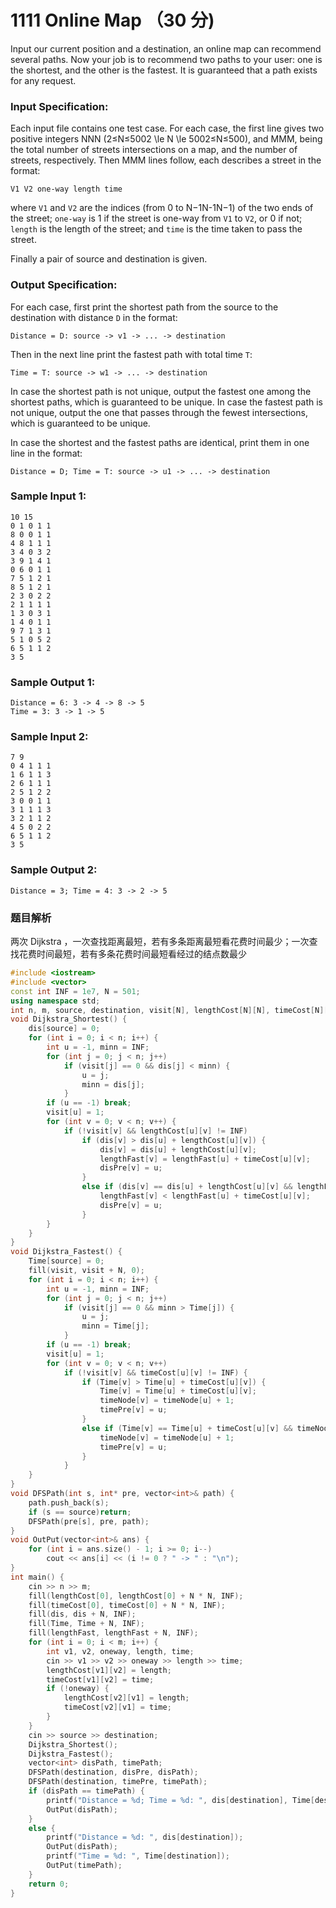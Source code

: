 # 1111 Online Map （30 分)

Input our current position and a destination, an online map can recommend several paths. Now your job is to recommend two paths to your user: one is the shortest, and the other is the fastest. It is guaranteed that a path exists for any request.

### Input Specification:

Each input file contains one test case. For each case, the first line gives two positive integers NNN (2≤N≤5002 \\le N \\le 5002≤N≤500), and MMM, being the total number of streets intersections on a map, and the number of streets, respectively. Then MMM lines follow, each describes a street in the format:

    V1 V2 one-way length time
    

where `V1` and `V2` are the indices (from 0 to N−1N-1N−1) of the two ends of the street; `one-way` is 1 if the street is one-way from `V1` to `V2`, or 0 if not; `length` is the length of the street; and `time` is the time taken to pass the street.

Finally a pair of source and destination is given.

### Output Specification:

For each case, first print the shortest path from the source to the destination with distance `D` in the format:

    Distance = D: source -> v1 -> ... -> destination
    

Then in the next line print the fastest path with total time `T`:

    Time = T: source -> w1 -> ... -> destination
    

In case the shortest path is not unique, output the fastest one among the shortest paths, which is guaranteed to be unique. In case the fastest path is not unique, output the one that passes through the fewest intersections, which is guaranteed to be unique.

In case the shortest and the fastest paths are identical, print them in one line in the format:

    Distance = D; Time = T: source -> u1 -> ... -> destination
    

### Sample Input 1:

    10 15
    0 1 0 1 1
    8 0 0 1 1
    4 8 1 1 1
    3 4 0 3 2
    3 9 1 4 1
    0 6 0 1 1
    7 5 1 2 1
    8 5 1 2 1
    2 3 0 2 2
    2 1 1 1 1
    1 3 0 3 1
    1 4 0 1 1
    9 7 1 3 1
    5 1 0 5 2
    6 5 1 1 2
    3 5
    

### Sample Output 1:

    Distance = 6: 3 -> 4 -> 8 -> 5
    Time = 3: 3 -> 1 -> 5
    

### Sample Input 2:

    7 9
    0 4 1 1 1
    1 6 1 1 3
    2 6 1 1 1
    2 5 1 2 2
    3 0 0 1 1
    3 1 1 1 3
    3 2 1 1 2
    4 5 0 2 2
    6 5 1 1 2
    3 5
    

### Sample Output 2:

    Distance = 3; Time = 4: 3 -> 2 -> 5

### 题目解析

两次 Dijkstra ，一次查找距离最短，若有多条距离最短看花费时间最少；一次查找花费时间最短，若有多条花费时间最短看经过的结点数最少

```C++
#include <iostream>
#include <vector>
const int INF = 1e7, N = 501;
using namespace std;
int n, m, source, destination, visit[N], lengthCost[N][N], timeCost[N][N], dis[N], disPre[N], lengthFast[N], Time[N], timePre[N], timeNode[N];
void Dijkstra_Shortest() {
	dis[source] = 0;
	for (int i = 0; i < n; i++) {
		int u = -1, minn = INF;
		for (int j = 0; j < n; j++)
			if (visit[j] == 0 && dis[j] < minn) {
				u = j;
				minn = dis[j];
			}
		if (u == -1) break;
		visit[u] = 1;
		for (int v = 0; v < n; v++) {
			if (!visit[v] && lengthCost[u][v] != INF)
				if (dis[v] > dis[u] + lengthCost[u][v]) {
					dis[v] = dis[u] + lengthCost[u][v];
					lengthFast[v] = lengthFast[u] + timeCost[u][v];
					disPre[v] = u;
				}
				else if (dis[v] == dis[u] + lengthCost[u][v] && lengthFast[v] > lengthFast[u] + timeCost[u][v]) {
					lengthFast[v] < lengthFast[u] + timeCost[u][v];
					disPre[v] = u;
				}
		}
	}
}
void Dijkstra_Fastest() {
	Time[source] = 0;
	fill(visit, visit + N, 0);
	for (int i = 0; i < n; i++) {
		int u = -1, minn = INF;
		for (int j = 0; j < n; j++)
			if (visit[j] == 0 && minn > Time[j]) {
				u = j;
				minn = Time[j];
			}
		if (u == -1) break;
		visit[u] = 1;
		for (int v = 0; v < n; v++)
			if (!visit[v] && timeCost[u][v] != INF) {
				if (Time[v] > Time[u] + timeCost[u][v]) {
					Time[v] = Time[u] + timeCost[u][v];
					timeNode[v] = timeNode[u] + 1;
					timePre[v] = u;
				}
				else if (Time[v] == Time[u] + timeCost[u][v] && timeNode[v] > timeNode[u] + 1) {
					timeNode[v] = timeNode[u] + 1;
					timePre[v] = u;
				}
			}
	}
}
void DFSPath(int s, int* pre, vector<int>& path) {
	path.push_back(s);
	if (s == source)return;
	DFSPath(pre[s], pre, path);
}
void OutPut(vector<int>& ans) {
	for (int i = ans.size() - 1; i >= 0; i--)
		cout << ans[i] << (i != 0 ? " -> " : "\n");
}
int main() {
	cin >> n >> m;
	fill(lengthCost[0], lengthCost[0] + N * N, INF);
	fill(timeCost[0], timeCost[0] + N * N, INF);
	fill(dis, dis + N, INF);
	fill(Time, Time + N, INF);
	fill(lengthFast, lengthFast + N, INF);
	for (int i = 0; i < m; i++) {
		int v1, v2, oneway, length, time;
		cin >> v1 >> v2 >> oneway >> length >> time;
		lengthCost[v1][v2] = length;
		timeCost[v1][v2] = time;
		if (!oneway) {
			lengthCost[v2][v1] = length;
			timeCost[v2][v1] = time;
		}
	}
	cin >> source >> destination;
	Dijkstra_Shortest();
	Dijkstra_Fastest();
	vector<int> disPath, timePath;
	DFSPath(destination, disPre, disPath);
	DFSPath(destination, timePre, timePath);
	if (disPath == timePath) {
		printf("Distance = %d; Time = %d: ", dis[destination], Time[destination]);
		OutPut(disPath);
	}
	else {
		printf("Distance = %d: ", dis[destination]);
		OutPut(disPath);
		printf("Time = %d: ", Time[destination]);
		OutPut(timePath);
	}
	return 0;
}
```